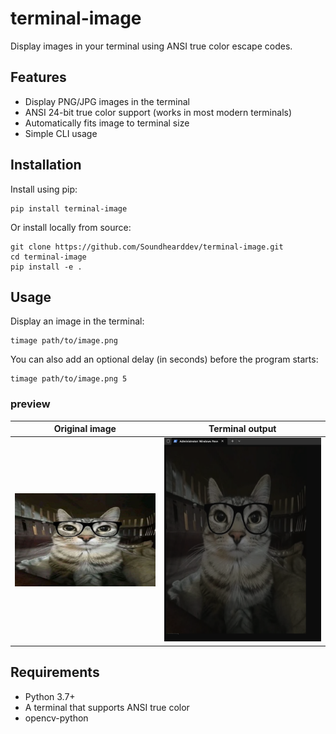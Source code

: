 # terminal-image

Display images in your terminal using ANSI true color escape codes.

## Features

- Display PNG/JPG images in the terminal
- ANSI 24-bit true color support (works in most modern terminals)
- Automatically fits image to terminal size
- Simple CLI usage

## Installation

Install using pip:

```
pip install terminal-image
```

Or install locally from source:

```
git clone https://github.com/Soundhearddev/terminal-image.git
cd terminal-image
pip install -e .
```

## Usage

Display an image in the terminal:

```
timage path/to/image.png
```

You can also add an optional delay (in seconds) before the program starts:

```
timage path/to/image.png 5
```
 
### preview

| Original image            | Terminal output                    |
|---------------------------|------------------------------------|
| ![Original](test3.png)    | ![Preview](Screenshots/cat.png)   |

## Requirements

- Python 3.7+
- A terminal that supports ANSI true color
- opencv-python
